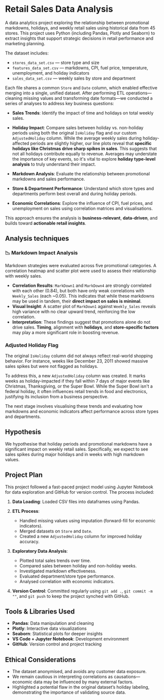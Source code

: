 # Retail Sales Data Analysis

A data analytics project exploring the relationship between promotional markdowns, holidays, and weekly retail sales using historical data from 45 stores. This project uses Python (including Pandas, Plotly and Seaborn) to extract insights that support strategic decisions in retail performance and marketing planning.

The dataset includes:
- `stores_data_set.csv` — store type and size
- `features_data_set.csv` — markdowns, CPI, fuel price, temperature, unemployment, and holiday indicators
- `sales_data_set.csv` — weekly sales by store and department

Each file shares a common `Store` and `Date` column, which enabled effective merging into a single, unified dataset. After performing ETL operations—cleaning missing values and transforming date formats—we conducted a series of analyses to address key business questions:

- **Sales Trends**: Identify the impact of time and holidays on total weekly sales.

- **Holiday Impact**: Compare sales between holiday vs. non-holiday periods using both the original `IsHoliday` flag and our custom `AdjustedHoliday` column.
While the average weekly sales during holiday-affected periods are slightly higher, our line plots reveal that **specific holidays like Christmas drive sharp spikes in sales**. This suggests that not all holidays contribute equally to revenue. Averages may understate the importance of key events, so it's vital to explore **holiday type-level analysis** to truly understand their impact.

- **Markdown Analysis**: Evaluate the relationship between promotional markdowns and sales performance.

- **Store & Department Performance**: Understand which store types and departments perform best overall and during holiday periods.

- **Economic Correlations**: Explore the influence of CPI, fuel prices, and unemployment on sales using correlation matrices and visualisations.

This approach ensures the analysis is **business-relevant**, **data-driven**, and builds toward **actionable retail insights**.

## Analysis techniques
### 📉 Markdown Impact Analysis

Markdown strategies were evaluated across five promotional categories. A correlation heatmap and scatter plot were used to assess their relationship with weekly sales.

- **Correlation Results**: `MarkDown1` and `MarkDown4` are strongly correlated with each other (0.84), but both have only weak correlations with `Weekly_Sales` (each ~0.05). This indicates that while these markdowns may be used in tandem, their **direct impact on sales is minimal**.
- **Visual Insight**: A scatter plot of `MarkDown1` against `Weekly_Sales` reveals high variance with no clear upward trend, reinforcing the low correlation.
- **Interpretation**: These findings suggest that promotions alone do not drive sales. **Timing**, alignment with **holidays**, and **store-specific factors** may play a more significant role in boosting revenue.

### Adjusted Holiday Flag

The original `IsHoliday` column did not always reflect real-world shopping behavior. For instance, weeks like December 23, 2011 showed massive sales spikes but were not flagged as holidays. 

To address this, a new `AdjustedHoliday` column was created. It marks weeks as holiday-impacted if they fall within 7 days of major events like Christmas, Thanksgiving, or the Super Bowl. While the Super Bowl isn't a federal holiday, it often influences retail trends in food and electronics, justifying its inclusion from a business perspective.

The next stage involves visualising these trends and evaluating how markdowns and economic indicators affect performance across store types and departments.


## Hypothesis

We hypothesise that holiday periods and promotional markdowns have a significant impact on weekly retail sales. Specifically, we expect to see sales spikes during major holidays and in weeks with high markdown values.

## Project Plan

This project followed a fast-paced project model using Jupyter Notebook for data exploration and GitHub for version control. The process included:

1. **Data Loading**: Loaded CSV files into dataframes using Pandas.
2. **ETL Process**:
   - Handled missing values using imputation (forward-fill for economic indicators).
   - Merged datasets on `Store` and `Date`.
   - Created a new `AdjustedHoliday` column for improved holiday accuracy.
3. **Exploratory Data Analysis**:
   - Plotted total sales trends over time.
   - Compared sales between holiday and non-holiday weeks.
   - Investigated markdown effectiveness.
   - Evaluated department/store type performance.
   - Analysed correlation with economic indicators.

 4. **Version Control**: Committed regularly using `git add .`, `git commit -m ""`, and `git push` to keep the project synched with GitHub.

## Tools & Libraries Used

- **Pandas**: Data manipulation and cleaning
- **Plotly**: Interactive data visualizations
- **Seaborn**: Statistical plots for deeper insights
- **VS Code + Jupyter Notebook**: Development environment
- **GitHub**: Version control and project tracking

## Ethical Considerations

- The dataset anonymised, and avoids any customer data exposure.
- We remain cautious in interpreting correlations as causations—economic data may be influenced by many external factors.
- Highlighted a potential flaw in the original dataset’s holiday labeling, demonstrating the importance of validating source data.

